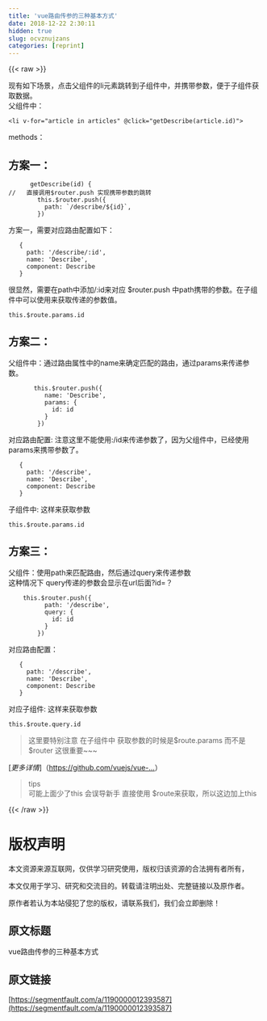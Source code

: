```yaml
---
title: 'vue路由传参的三种基本方式' 
date: 2018-12-22 2:30:11
hidden: true
slug: ocvznujzans
categories: [reprint]
---
```


{{< raw >}}

                    
<p>现有如下场景，点击父组件的li元素跳转到子组件中，并携带参数，便于子组件获取数据。<br>父组件中：</p>
<div class="widget-codetool" style="display:none;">
      <div class="widget-codetool--inner">
      <span class="selectCode code-tool" data-toggle="tooltip" data-placement="top" title="" data-original-title="全选"></span>
      <span type="button" class="copyCode code-tool" data-toggle="tooltip" data-placement="top" data-clipboard-text="  <li v-for=&quot;article in articles&quot; @click=&quot;getDescribe(article.id)&quot;>" title="" data-original-title="复制"></span>
      <span type="button" class="saveToNote code-tool" data-toggle="tooltip" data-placement="top" title="" data-original-title="放进笔记"></span>
      </div>
      </div><pre class="hljs stylus"><code style="word-break: break-word; white-space: initial;">  &lt;<span class="hljs-selector-tag">li</span> v-<span class="hljs-keyword">for</span>=<span class="hljs-string">"article in articles"</span> @click=<span class="hljs-string">"getDescribe(article.id)"</span>&gt;</code></pre>
<p>methods：</p>
<h2 id="articleHeader0">方案一：</h2>
<div class="widget-codetool" style="display:none;">
      <div class="widget-codetool--inner">
      <span class="selectCode code-tool" data-toggle="tooltip" data-placement="top" title="" data-original-title="全选"></span>
      <span type="button" class="copyCode code-tool" data-toggle="tooltip" data-placement="top" data-clipboard-text="      getDescribe(id) {
//   直接调用$router.push 实现携带参数的跳转
        this.$router.push({
          path: `/describe/${id}`,
        })" title="" data-original-title="复制"></span>
      <span type="button" class="saveToNote code-tool" data-toggle="tooltip" data-placement="top" title="" data-original-title="放进笔记"></span>
      </div>
      </div><pre class="hljs awk"><code>      getDescribe(id) {
<span class="hljs-regexp">//</span>   直接调用<span class="hljs-variable">$router</span>.push 实现携带参数的跳转
        this.<span class="hljs-variable">$router</span>.push({
          path: `<span class="hljs-regexp">/describe/</span><span class="hljs-variable">${id}</span>`,
        })</code></pre>
<p>方案一，需要对应路由配置如下：</p>
<div class="widget-codetool" style="display:none;">
      <div class="widget-codetool--inner">
      <span class="selectCode code-tool" data-toggle="tooltip" data-placement="top" title="" data-original-title="全选"></span>
      <span type="button" class="copyCode code-tool" data-toggle="tooltip" data-placement="top" data-clipboard-text="   {
     path: '/describe/:id',
     name: 'Describe',
     component: Describe
   }" title="" data-original-title="复制"></span>
      <span type="button" class="saveToNote code-tool" data-toggle="tooltip" data-placement="top" title="" data-original-title="放进笔记"></span>
      </div>
      </div><pre class="hljs css"><code>   {
     <span class="hljs-attribute">path</span>: <span class="hljs-string">'/describe/:id'</span>,
     name: <span class="hljs-string">'Describe'</span>,
     component: Describe
   }</code></pre>
<p>很显然，需要在path中添加/:id来对应 $router.push 中path携带的参数。在子组件中可以使用来获取传递的参数值。</p>
<div class="widget-codetool" style="display:none;">
      <div class="widget-codetool--inner">
      <span class="selectCode code-tool" data-toggle="tooltip" data-placement="top" title="" data-original-title="全选"></span>
      <span type="button" class="copyCode code-tool" data-toggle="tooltip" data-placement="top" data-clipboard-text="this.$route.params.id" title="" data-original-title="复制"></span>
      <span type="button" class="saveToNote code-tool" data-toggle="tooltip" data-placement="top" title="" data-original-title="放进笔记"></span>
      </div>
      </div><pre class="hljs stylus"><code style="word-break: break-word; white-space: initial;">this.<span class="hljs-variable">$route</span><span class="hljs-selector-class">.params</span><span class="hljs-selector-class">.id</span></code></pre>
<h2 id="articleHeader1">方案二：</h2>
<p>父组件中：通过路由属性中的name来确定匹配的路由，通过params来传递参数。</p>
<div class="widget-codetool" style="display:none;">
      <div class="widget-codetool--inner">
      <span class="selectCode code-tool" data-toggle="tooltip" data-placement="top" title="" data-original-title="全选"></span>
      <span type="button" class="copyCode code-tool" data-toggle="tooltip" data-placement="top" data-clipboard-text="       this.$router.push({
          name: 'Describe',
          params: {
            id: id
          }
        })" title="" data-original-title="复制"></span>
      <span type="button" class="saveToNote code-tool" data-toggle="tooltip" data-placement="top" title="" data-original-title="放进笔记"></span>
      </div>
      </div><pre class="hljs qml"><code>       <span class="hljs-keyword">this</span>.$router.push({
          <span class="hljs-attribute">name</span>: <span class="hljs-string">'Describe'</span>,
          <span class="hljs-attribute">params</span>: {
            <span class="hljs-attribute">id:</span><span class="hljs-string"> id</span>
          }
        })</code></pre>
<p>对应路由配置: 注意这里不能使用:/id来传递参数了，因为父组件中，已经使用params来携带参数了。</p>
<div class="widget-codetool" style="display:none;">
      <div class="widget-codetool--inner">
      <span class="selectCode code-tool" data-toggle="tooltip" data-placement="top" title="" data-original-title="全选"></span>
      <span type="button" class="copyCode code-tool" data-toggle="tooltip" data-placement="top" data-clipboard-text="   {
     path: '/describe',
     name: 'Describe',
     component: Describe
   }" title="" data-original-title="复制"></span>
      <span type="button" class="saveToNote code-tool" data-toggle="tooltip" data-placement="top" title="" data-original-title="放进笔记"></span>
      </div>
      </div><pre class="hljs css"><code>   {
     <span class="hljs-attribute">path</span>: <span class="hljs-string">'/describe'</span>,
     name: <span class="hljs-string">'Describe'</span>,
     component: Describe
   }</code></pre>
<p>子组件中: 这样来获取参数</p>
<div class="widget-codetool" style="display:none;">
      <div class="widget-codetool--inner">
      <span class="selectCode code-tool" data-toggle="tooltip" data-placement="top" title="" data-original-title="全选"></span>
      <span type="button" class="copyCode code-tool" data-toggle="tooltip" data-placement="top" data-clipboard-text="this.$route.params.id" title="" data-original-title="复制"></span>
      <span type="button" class="saveToNote code-tool" data-toggle="tooltip" data-placement="top" title="" data-original-title="放进笔记"></span>
      </div>
      </div><pre class="hljs stylus"><code style="word-break: break-word; white-space: initial;">this.<span class="hljs-variable">$route</span><span class="hljs-selector-class">.params</span><span class="hljs-selector-class">.id</span></code></pre>
<h2 id="articleHeader2">方案三：</h2>
<p>父组件：使用path来匹配路由，然后通过query来传递参数<br>这种情况下 query传递的参数会显示在url后面?id=？</p>
<div class="widget-codetool" style="display:none;">
      <div class="widget-codetool--inner">
      <span class="selectCode code-tool" data-toggle="tooltip" data-placement="top" title="" data-original-title="全选"></span>
      <span type="button" class="copyCode code-tool" data-toggle="tooltip" data-placement="top" data-clipboard-text="    this.$router.push({
          path: '/describe',
          query: {
            id: id
          }
        })" title="" data-original-title="复制"></span>
      <span type="button" class="saveToNote code-tool" data-toggle="tooltip" data-placement="top" title="" data-original-title="放进笔记"></span>
      </div>
      </div><pre class="hljs qml"><code>    <span class="hljs-keyword">this</span>.$router.push({
          <span class="hljs-attribute">path</span>: <span class="hljs-string">'/describe'</span>,
          <span class="hljs-attribute">query</span>: {
            <span class="hljs-attribute">id:</span><span class="hljs-string"> id</span>
          }
        })</code></pre>
<p>对应路由配置：</p>
<div class="widget-codetool" style="display:none;">
      <div class="widget-codetool--inner">
      <span class="selectCode code-tool" data-toggle="tooltip" data-placement="top" title="" data-original-title="全选"></span>
      <span type="button" class="copyCode code-tool" data-toggle="tooltip" data-placement="top" data-clipboard-text="   {
     path: '/describe',
     name: 'Describe',
     component: Describe
   }" title="" data-original-title="复制"></span>
      <span type="button" class="saveToNote code-tool" data-toggle="tooltip" data-placement="top" title="" data-original-title="放进笔记"></span>
      </div>
      </div><pre class="hljs css"><code>   {
     <span class="hljs-attribute">path</span>: <span class="hljs-string">'/describe'</span>,
     name: <span class="hljs-string">'Describe'</span>,
     component: Describe
   }</code></pre>
<p>对应子组件: 这样来获取参数</p>
<div class="widget-codetool" style="display:none;">
      <div class="widget-codetool--inner">
      <span class="selectCode code-tool" data-toggle="tooltip" data-placement="top" title="" data-original-title="全选"></span>
      <span type="button" class="copyCode code-tool" data-toggle="tooltip" data-placement="top" data-clipboard-text="this.$route.query.id" title="" data-original-title="复制"></span>
      <span type="button" class="saveToNote code-tool" data-toggle="tooltip" data-placement="top" title="" data-original-title="放进笔记"></span>
      </div>
      </div><pre class="hljs stylus"><code style="word-break: break-word; white-space: initial;">this.<span class="hljs-variable">$route</span><span class="hljs-selector-class">.query</span><span class="hljs-selector-class">.id</span></code></pre>
<blockquote>这里要特别注意 在子组件中 获取参数的时候是$route.params 而不是<br>$router 这很重要~~~</blockquote>
<p>[<em>更多详情</em>]（<a href="https://github.com/vuejs/vue-router" rel="nofollow noreferrer" target="_blank">https://github.com/vuejs/vue-...</a>）</p>
<blockquote>tips<br>可能上面少了this 会误导新手 直接使用 $route来获取，所以这边加上this</blockquote>

                
{{< /raw >}}

# 版权声明
本文资源来源互联网，仅供学习研究使用，版权归该资源的合法拥有者所有，

本文仅用于学习、研究和交流目的。转载请注明出处、完整链接以及原作者。

原作者若认为本站侵犯了您的版权，请联系我们，我们会立即删除！

## 原文标题
vue路由传参的三种基本方式

## 原文链接
[https://segmentfault.com/a/1190000012393587](https://segmentfault.com/a/1190000012393587)

